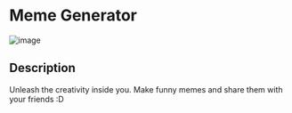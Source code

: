 # Meme Generator

![image]([images/github-logo.png](https://github.com/CharlesLee01/meme-generator/blob/main/images/meme-generator.PNG?raw=true))

## Description

Unleash the creativity inside you. Make funny memes and share them with your friends :D

